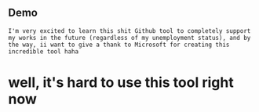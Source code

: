 ## Demo

`I'm very excited to learn this shit Github tool to completely support my works in the future (regardless of my unemployment status), and by the way, ii want to give a thank to Microsoft for creating this incredible tool haha`

# well, it's hard to use this tool right now
